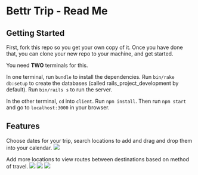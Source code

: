 # Bettr Trip - Read Me

## Getting Started
First, fork this repo so you get your own copy of it. Once you have done that, you can clone your new repo to your machine, and get started.

You need **TWO** terminals for this.

In one terminal, run `bundle` to install the dependencies. Run `bin/rake db:setup` to create the databases (called rails_project_development by default). Run `bin/rails s` to run the server.

In the other terminal, `cd` into `client`. Run `npm install`. Then run `npm start` and go to `localhost:3000` in your browser.

## Features
Choose dates for your trip, search locations to add and drag and drop them into your calendar.
![](Gif1.gif)

Add more locations to view routes between destinations based on method of travel.
![](Gif2.gif)
![](Gif3.gif)
![](Gif4.gif)

